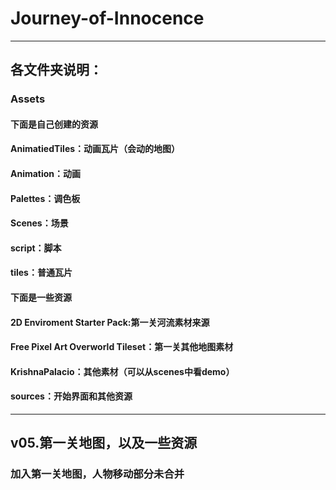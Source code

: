 # Journey-of-Innocence


---
## 各文件夹说明：
### Assets
#### 下面是自己创建的资源
#### AnimatiedTiles：动画瓦片（会动的地图）
#### Animation：动画
#### Palettes：调色板
#### Scenes：场景
#### script：脚本
#### tiles：普通瓦片
#### 下面是一些资源
#### 2D Enviroment Starter Pack:第一关河流素材来源
#### Free Pixel Art Overworld Tileset：第一关其他地图素材
#### KrishnaPalacio：其他素材（可以从scenes中看demo）
#### sources：开始界面和其他资源

---
## v05.第一关地图，以及一些资源
### 加入第一关地图，人物移动部分未合并